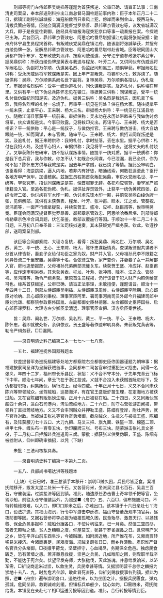 <!-- { "loadSidebar": true } -->
　　刑部等衙门左侍郎臣吴喇插等谨题为首获叛逆、公审已确、请旨正法事：江南清吏司案呈，奉本部送刑科抄出江南总督马国柱题前事内称：臣于本年正月二十二日，据镇江副将张諴塘报：海寇船数百只乘风上犯，傍岸而来到金山，侵西马头，请拨兵策应等情。臣随会同满汉提督觉罗昂善、昴邦章京管效忠等，议发省城满汉大兵，即于是夜星往剿御。随经具有塘报海寇突犯京口等事一疏奏报在案。今探贼已出海，兵各回汛，昴邦章京管效忠、阿思哈哈番尼堪据镇江府副将张諴呈据：徽州府休宁县生员程揭首称，有叛贼伙党吴鼎在镇江府。随该副将张諴拏获，并搜有白绫伪牌一张，呈解昂邦章京管效忠、阿思哈哈番尼堪带赴省城。臣等眼同固山大满都户胡什布罗、左布政使刘汉祚、按察司使谢道、分守江宁道参政张尔素公审。据吴鼎供称：所获白绫伪牌是黄表与我送与程龙、叶芳二人。又供同伙有伪威远将军阚名世、伪副将万尔顺、伪道吴名烈、伪监纪同知黑三，随俱拏获。审据阚名世供称：受永历威远将军敕谋叛是实。因上年严拿叛党，将锡印火化，敕亦烧了。随据供称：吴鼎、万尔顺俱系阚名世下副将。复审吴鼎、万尔顺俱各招认，伪札烧了。审据吴名烈供称：受平一统伪道札付，同伙谋叛是实。及追札付，供称埋在屋里。又供有平一统下伪总兵陈怀忠见在镇江。审据黄三供称：同谋叛逆，受平一统札付做伪监纪同知是实。及追伪札，据黄三供称：吴名烈是我姐夫，因见拿了名烈，我将名烈埋的札付一总烧了。再审平一统见在何处？供在杨大家。随往捉拿平一统未获，止拿平心、王来聘、杨大三名。审据杨大供称：平一统见在江浦县地方。随檄江浦县拏获平一统前来。审据供称：吴永功在永历处带敕来与我做伪讨虏将军，伙众谋叛是实。今事已败露，见将敕印交出。再讯平心、王来聘、杨大是否相识？平一统供称：平心是一统叔子，与做伪推官。王来聘与做伪游击。杨大自幼跟随一统，知而同谋，未与官做。随审平心、王来聘、杨大、俱招认同谋叛逆是实。及追札付，据王来聘供称：我的札付，拿时扯落，丢在水里。据平心供称：札付在我妇人处。及提平心妇人，审据供称：我见将平一统拿去，遂将丈夫的札付烧了。又拏获陈怀忠研审，初不招认谋叛事情。随提平一统对质，据平一统质称：你是我下总兵官，我与你敕，你怎不认？初既合伙同谋，今已泄漏，我已全供，你为何不招？陈怀忠方供与我敕是实。因去年严拿贼，我已烧了等情。据此公审明白。该臣看得：海逆跳梁，逼入内地，若非内有奸徒，暗通线索，何敢狂逞至此？臣行各地方申严保甲，加谨稽察。兹据生员程揭首获叛犯吴鼎，审供伙党阚名世、平一统等，拏获究审，招认同谋叛逆是实，俛首服罪无辞。各犯均应骈斩，妻孥家产照律籍没入官。至追各犯伪敕、伪札，据供扯弃焚毁外，止获平一统伪黄敕四张、白绢令牌二张、伪讨虏将军木印一颗、伪讨虏先锋木印一颗，并前获吴鼎白绫伪牌一张，见俱解部。其供有未获黄表、程龙、叶芳、张冲甫、眭本、江之龙、管葵祝、吴鸿甫等，一面严行缉拿捉获，并续获贺王、盛冷、应祥、赵臣甫等，俟审明另奏。臣谨会同满汉提督臣觉罗昂善、昴邦章京管效忠、阿思哈哈番尼堪、刑部侍郎梅勒章京色冷合词具题，伏乞圣鉴，敕部议覆施行等因。于顺治十一年二月二十五日题，三月初八日奉圣旨：三法司核拟速奏。其未获叛党严缉务获。钦此。钦遵抄部，送司案呈到部。

　　该臣等会同都察院、大理寺复核，看得：叛犯吴鼎、阚名世、万尔顺、吴名烈、黄三、平一统、王心、王来聘、杨大、陈怀忠谋叛情真。查谋叛律但共谋者不分首从律皆斩，妻妾子女给付功臣之家为奴，财产并入官，父母祖孙兄李不限籍之同异皆流二千里安置。吴鼎等十名，合依律立斩，家产变价，并妻妾子女一并解部入官，房地造册报部，父母祖孙兄弟解部流徙关东。续获贺王盛、冷应祥、赵臣甫等，应作速审明另奏。其未获黄表、程龙、叶芳、张冲甫、眭本、江之龙、管葵祝、吴鸿甫等，勒令严缉务获。至原首生员程揭，仍行该督于犯人财产内照例给赏可也。缘系首获叛逆，公审已确、请旨正法事理，未敢擅便，谨题请旨。顺治十一年四月十二日，刑部左侍郎臣吴喇插、左侍郎臣卫周祚、右侍郎臣李际期、启心郎臣对哈纳、启心郎臣刘秉权、理事官臣阿里、署司事河南司员外郎今升福建司郎中臣刘允谦、都察院参政臣佟国胤、左副都御史臣林德馨、左佥都御史臣蒋国柱、启心郎臣课罗科、大理寺左少卿臣梁清远、理事官臣宜把、汉寺丞臣秦世祯。

　　旨：吴鼎、阚名世、万尔顺、吴名烈、黄三、平一统、平心、王来聘、杨大、陈怀忠，着即就彼处斩，余俱依议。贺王盛等著作速审明具奏。未获叛党黄表等，勒令严缉务获，□□漏网。

　　——录自明清史料己编第二本一七七～一七八页。

　　一五七、福建巡抚佟国器残题本

　　钦差提督军务巡抚福建等处地方都察院右佥都御史臣佟国器谨题为朝审事：据福建按察司呈详为呈解获贼首事，会同都布二司各官审过重犯张义招由，问得一名张义，年四十二岁，福州府长乐县民，状招：义不合不守本分，于先年充章云飞标下中军。顺治七年间，章云飞在于浙江投诚，义就不合投入未获贼首阮进标下，受伪都督职衔，纠集叛伙，横行海上，经今四载。十年正月十七日，义又不合同未获陈兴等带领贼众，坐驾贼船，巡猎海洋，有在官王盛贩虾苗生理，在定海地方被获过船。又在官陈细有贩蛎螃生理，正月十九日被获在船。二十四日，义又同叛伙驾船四十余只，进白石司港内，湾泊莺岐地方。二十六日，防守右营张游击闻报，带领兵丁直抵莺岐地方。义又不合率同贼众并押勒王盛、陈细有登岸，附壮声势，就与官兵对敌。当被游击张礼等官兵奋勇堵御，截杀贼众，生擒义与被擒王盛、陈细有，及阵获腰刀七十五口、大刀九把、马叉三把、旗九面、铁盔一顶、棉盔二顶、棉甲七件、缠头布一百零五块、伪印腰牌三张、号布三块。随蒙游击张礼具文差役，于二月初二日押解赴兵巡道周三斌。蒙批：据获张义供受伪职，王盛、陈细有被掳附从，仰州即确审摘招，以凭（下缺）

　　朱批：三法司核拟具奏。

　　——录自明清史料丁编第一本第九二页。

　　一五八、兵部尚书噶达洪等残题本

　　（上缺）七日巳时，准王总镇手本移开：崇明□贼久困，兵民尽皆乏食。案准抚院移开，拨发太昆二处米一千石。又各营月米，坐派吴江县七百石、吴县三百石，守催装运，过崇接济等因到镇。准此，随遣原任游击曹士奇率领千把等官，坐驾沙船，前往太仓守催装运外，为照逆■〈舟宗〉五、六百□，偏布施翘河口，不特转输维艰难，以入口，即□口卸米之后，亦难出口。该本镇于十六日亲赴七丫海口，设法护送。其福山海汛，行令中军游击李廷栋、福山守备董茂观率领官兵，昼夜防御等因。又据右营参将李必报为塘报孤城久困，民食殆尽、激恳天讨、以拯残黎、保全危邑事报称：贼船分踞各口，不使片帆往来，已一月矣。然值三空四尽，富者无颗粒之储，贫人乏糟糠之度，仰屋莫支，犹甚于罗雀掘鼻之日。且崇明产米之乡，皆在平洋山前东西阜沙，今被贼踞。如附廓近地，所产惟花布，又赖商贾转移易米接济。今诸商裹足，民艰度海。况贼复鸱张日□，而乡兵溃散。卑职惟严督各官兵分头堵御，□夜擐甲荷戈，坚壁拒守，心血竭尽，务期保全危邑。独虑民食匮乏，恐有萧墙之患。若非亟恳救援，崇邑之兵民，几如睢阳之困，则卑职半载辛勤，不能达于宪台矣。伏望早发舟师，大张挞伐，灭此游魂。并恳给发饷米，以济军需，□祈设商运米过崇，以救生灵，兵民幸甚等情。又据崇明营千总徐之麟报为崇地十去八、九，时势危若垒卵，敢此冒死直陈，仰祈刻赐救援事各到镇。据此为照，逆■〈舟宗〉遍布崇明各口，遏绝往来，以为坐困之计。据报兵民匮食，弹丸孤城，危同垒卵，救剿诚难刻缓。但镇标兵单船少，忧心如灼。□需粮米，荷抚院给发。本镇见在亲赴七丫相□运送另报等因到道。准此，合行转报等情到臣。

